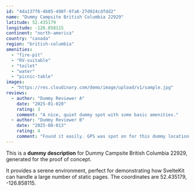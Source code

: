 ```yaml
---
id: "4da137f6-4b05-490f-9fa6-27d924cdfdd2"
name: "Dummy Campsite British Columbia 22929"
latitude: 52.435179
longitude: -126.858115
continent: "north-america"
country: "canada"
region: "british-columbia"
amenities:
  - "fire-pit"
  - "RV-suitable"
  - "toilet"
  - "water"
  - "picnic-table"
images:
  - "https://res.cloudinary.com/demo/image/upload/v1/sample.jpg"
reviews:
  - author: "Dummy Reviewer A"
    date: "2025-01-020"
    rating: 3
    comment: "A nice, quiet dummy spot with some basic amenities."
  - author: "Dummy Reviewer B"
    date: "2025-08-013"
    rating: 4
    comment: "Found it easily. GPS was spot on for this dummy location."
---
```


This is a **dummy description** for Dummy Campsite British Columbia 22929, generated for the proof of concept.

It provides a serene environment, perfect for demonstrating how SvelteKit can handle a large number of static pages. The coordinates are 52.435179, -126.858115.
